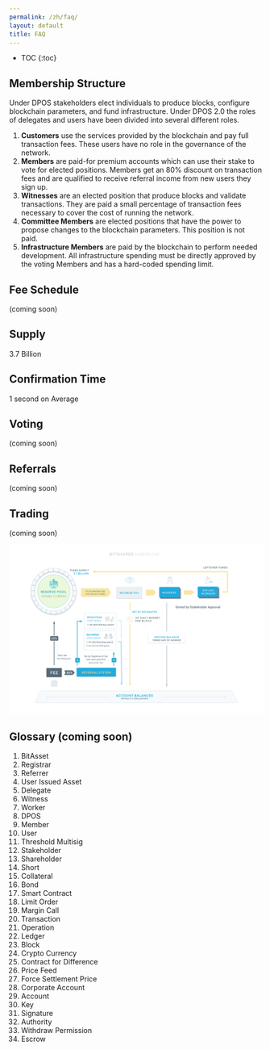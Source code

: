 ```yaml
---
permalink: /zh/faq/
layout: default
title: FAQ
---
```


* TOC
{:toc}

## Membership Structure

Under DPOS stakeholders elect individuals to produce blocks, configure blockchain parameters, and fund infrastructure.
Under DPOS 2.0 the roles of delegates and users have been divided into several different roles.

1. **Customers** use the services provided by the blockchain and pay full transaction fees.  These users have no role in
   the governance of the network.
2. **Members** are paid-for premium accounts which can use their stake to vote for elected positions.  Members get an
   80% discount on transaction fees and are qualified to receive referral income from new users they sign up.
3. **Witnesses** are an elected position that produce blocks and validate transactions.  They are paid a small
   percentage of transaction fees necessary to cover the cost of running the network.
4. **Committee Members** are elected positions that have the power to propose changes to the blockchain parameters.
   This position is not paid.
5. **Infrastructure Members** are paid by the blockchain to perform needed development.  All infrastructure spending
   must be directly approved by the voting Members and has a hard-coded spending limit.

## Fee Schedule
(coming soon)

## Supply
3.7 Billion

## Confirmation Time
1 second on Average

## Voting
(coming soon)

## Referrals
(coming soon)

## Trading
(coming soon)

<center> <img src="/images/cashflow.png"/> </center>

## Glossary (coming soon)

1. BitAsset
2. Registrar
3. Referrer
4. User Issued Asset
5. Delegate
6. Witness
7. Worker
8. DPOS
9. Member
10. User
11. Threshold Multisig
12. Stakeholder
13. Shareholder
14. Short
15. Collateral
16. Bond
17. Smart Contract
18. Limit Order
19. Margin Call
20. Transaction
21. Operation
22. Ledger
23. Block
24. Crypto Currency
25. Contract for Difference
26. Price Feed
27. Force Settlement Price
28. Corporate Account
29. Account
30. Key
31. Signature
32. Authority
33. Withdraw Permission
34. Escrow
